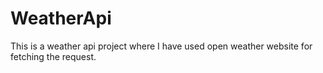 # WeatherApi

This is a weather api project where I have used open weather website for fetching the request.
